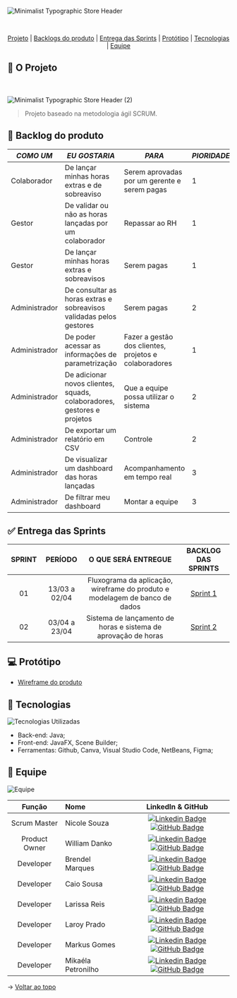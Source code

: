 ![Minimalist Typographic Store Header](https://user-images.githubusercontent.com/108769169/226620983-5d4e39bb-0efa-4355-b3d8-6be2d1ea7fcc.gif)

<br id="topo">
<p align="center">
    <a href="#sobre">Projeto</a>  |
    <a href="#backlogs">Backlogs do produto</a>  |
    <a href="#entrega">Entrega das Sprints</a>  |
    <a href="#prototipo">Protótipo</a>   |
    <a href="#tecnologias">Tecnologias</a>  |
    <a href="#equipe">Equipe</a>
</p>

<span id="sobre">

## :page_with_curl: O Projeto
<br></br>
![Minimalist Typographic Store Header (2)](https://user-images.githubusercontent.com/108769169/226636877-f162670e-fb82-4bec-b4ec-f55f39ab2a62.gif)
> Projeto baseado na metodologia ágil SCRUM.

<span id="backlogs">

## :dart: Backlog do produto

| *COMO UM* |  *EU GOSTARIA*  | *PARA* | *PIORIDADE* |
|-----------------------|-------------------------|-------------------------|-------------------------|
| Colaborador | De lançar minhas horas extras e de sobreaviso | Serem aprovadas por um gerente e serem pagas |1|
| Gestor |  De validar ou não as horas lançadas por um colaborador | Repassar ao RH |1|
| Gestor | De lançar minhas horas extras e sobreavisos | Serem pagas |1|
| Administrador | De consultar as horas extras e sobreavisos validadas pelos gestores | Serem pagas |2|
| Administrador | De poder acessar as informações de parametrização | Fazer a gestão dos clientes, projetos e colaboradores |1|
| Administrador | De adicionar novos clientes, squads, colaboradores, gestores e projetos | Que a equipe possa utilizar o sistema |2|
| Administrador | De exportar um relatório em CSV  | Controle |2|
| Administrador | De visualizar um dashboard das horas lançadas | Acompanhamento em tempo real |3|
| Administrador | De filtrar meu dashboard  | Montar a equipe |3|

<span id="entrega">

## :white_check_mark: Entrega das Sprints

| **SPRINT** | **PERÍODO**| **O QUE SERÁ ENTREGUE** | **BACKLOG DAS SPRINTS** |
|:-------------:|:-----------------------:|:-------------------------:|:-------------------------:|
|  01  | 13/03 a 02/04 | Fluxograma da aplicação, wireframe do produto e modelagem de banco de dados | <a href="https://github.com/codecatss/API-BD2/wiki/Backlog-Sprint-1">Sprint 1</a> |
|  02  | 03/04 a 23/04 | Sistema de lançamento de horas e sistema de aprovação de horas | <a href="https://github.com/codecatss/API-BD2/wiki/Backlog-Sprint-2">Sprint 2</a>

<span id="prototipo">

## :computer: Protótipo
- <a href= "https://www.figma.com/community/file/1223284617048557184" >   Wireframe do produto </a>


<span id="tecnologias">
    
## :wrench: Tecnologias  

![Tecnologias Utilizadas](https://user-images.githubusercontent.com/111530654/228836686-9338cf6c-6a5c-4cf2-af19-e48656d7f672.gif) 

- Back-end: Java;
- Front-end: JavaFX, Scene Builder;
- Ferramentas: Github, Canva, Visual Studio Code, NetBeans, Figma;

<span id="equipe">
    
## :busts_in_silhouette: Equipe

![Equipe](https://user-images.githubusercontent.com/108769169/226708787-268e9ad5-f93d-4429-b1c3-57eca11ff1e8.gif)


|    Função     | Nome    |    LinkedIn & GitHub      |
| :-----------: | :------------------------------------ | :-------------------------------------------------------------------------------------------------------------------------------------------------------------------------------------------------------------------------------------------------------------------------------------------------------------------------: |
| Scrum Master | Nicole Souza           |     [![Linkedin Badge](https://img.shields.io/badge/Linkedin-blue?style=flat-square&logo=Linkedin&logoColor=white)](https://www.linkedin.com/in/nicolem-souza/) [![GitHub Badge](https://img.shields.io/badge/GitHub-111217?style=flat-square&logo=github&logoColor=white)](https://github.com/NicSouza)              |
| Product Owner | William Danko      |     [![Linkedin Badge](https://img.shields.io/badge/Linkedin-blue?style=flat-square&logo=Linkedin&logoColor=white)](https://www.linkedin.com/in/willian-danko-leite-caboski-5410741b4) [![GitHub Badge](https://img.shields.io/badge/GitHub-111217?style=flat-square&logo=github&logoColor=white)](https://github.com/DankoCaboski)    
| Developer| Brendel Marques    |     [![Linkedin Badge](https://img.shields.io/badge/Linkedin-blue?style=flat-square&logo=Linkedin&logoColor=white)](https://www.linkedin.com/in/brendel-marques/) [![GitHub Badge](https://img.shields.io/badge/GitHub-111217?style=flat-square&logo=github&logoColor=white)](https://github.com/BrendelMarques)              |
| Developer | Caio Sousa           |     [![Linkedin Badge](https://img.shields.io/badge/Linkedin-blue?style=flat-square&logo=Linkedin&logoColor=white)](https://www.linkedin.com/in/caio-sousa-75b631124/) [![GitHub Badge](https://img.shields.io/badge/GitHub-111217?style=flat-square&logo=github&logoColor=white)](https://github.com/Caio-sousaFatec)              |
| Developer| Larissa Reis        |     [![Linkedin Badge](https://img.shields.io/badge/Linkedin-blue?style=flat-square&logo=Linkedin&logoColor=white)](https://www.linkedin.com/in/larissa-reis-693568250/) [![GitHub Badge](https://img.shields.io/badge/GitHub-111217?style=flat-square&logo=github&logoColor=white)](https://github.com/larissa-fernanda)              |
| Developer| Laroy Prado      |     [![Linkedin Badge](https://img.shields.io/badge/Linkedin-blue?style=flat-square&logo=Linkedin&logoColor=white)](https://www.linkedin.com/in/laroyprado/) [![GitHub Badge](https://img.shields.io/badge/GitHub-111217?style=flat-square&logo=github&logoColor=white)](https://github.com/laroyprado)              |
| Developer| Markus Gomes        |     [![Linkedin Badge](https://img.shields.io/badge/Linkedin-blue?style=flat-square&logo=Linkedin&logoColor=white)](https://www.linkedin.com/in/markus-gomes-013b76250) [![GitHub Badge](https://img.shields.io/badge/GitHub-111217?style=flat-square&logo=github&logoColor=white)](https://github.com/markusgomes)              |
| Developer| Mikaéla Petronilho         |     [![Linkedin Badge](https://img.shields.io/badge/Linkedin-blue?style=flat-square&logo=Linkedin&logoColor=white)](https://www.linkedin.com/in/mika%C3%A9la-petronilho-31198a252) [![GitHub Badge](https://img.shields.io/badge/GitHub-111217?style=flat-square&logo=github&logoColor=white)](https://github.com/MikaelaBgtt)


→ [Voltar ao topo](#topo)
